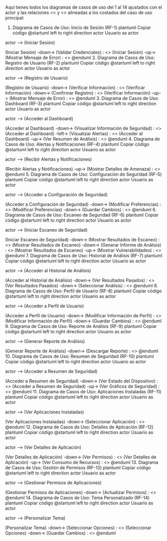 Aquí tienes todos los diagramas de casos de uso del 1 al 14 ajustados con el actor y las relaciones <<include>> y <<extend>> alineadas a los costados del caso de uso principal:

1. Diagrama de Casos de Uso: Inicio de Sesión (RF-1)
plantuml
Copiar código
@startuml
left to right direction
actor Usuario as actor

actor --> (Iniciar Sesión)

(Iniciar Sesión) -down-> (Validar Credenciales) : <<include>>
(Iniciar Sesión) -up-> (Mostrar Mensaje de Error) : <<extend>>
@enduml
2. Diagrama de Casos de Uso: Registro de Usuario (RF-2)
plantuml
Copiar código
@startuml
left to right direction
actor Usuario as actor

actor --> (Registro de Usuario)

(Registro de Usuario) -down-> (Verificar Información) : <<include>>
(Verificar Información) -down-> (Confirmar Registro) : <<include>>
(Verificar Información) -up-> (Mostrar Mensaje de Error) : <<extend>>
@enduml
3. Diagrama de Casos de Uso: Dashboard (RF-3)
plantuml
Copiar código
@startuml
left to right direction
actor Usuario as actor

actor --> (Acceder al Dashboard)

(Acceder al Dashboard) -down-> (Visualizar Información de Seguridad) : <<include>>
(Acceder al Dashboard) -left-> (Visualizar Alertas) : <<include>>
(Acceder al Dashboard) -up-> (Ver Resumen de Análisis) : <<include>>
@enduml
4. Diagrama de Casos de Uso: Alertas y Notificaciones (RF-4)
plantuml
Copiar código
@startuml
left to right direction
actor Usuario as actor

actor --> (Recibir Alertas y Notificaciones)

(Recibir Alertas y Notificaciones) -up-> (Mostrar Detalles de Amenaza) : <<extend>>
@enduml
5. Diagrama de Casos de Uso: Configuración de Seguridad (RF-5)
plantuml
Copiar código
@startuml
left to right direction
actor Usuario as actor

actor --> (Acceder a Configuración de Seguridad)

(Acceder a Configuración de Seguridad) -down-> (Modificar Preferencias) : <<include>>
(Modificar Preferencias) -down-> (Guardar Cambios) : <<include>>
@enduml
6. Diagrama de Casos de Uso: Escaneo de Seguridad (RF-6)
plantuml
Copiar código
@startuml
left to right direction
actor Usuario as actor

actor --> (Iniciar Escaneo de Seguridad)

(Iniciar Escaneo de Seguridad) -down-> (Mostrar Resultados de Escaneo) : <<include>>
(Mostrar Resultados de Escaneo) -down-> (Generar Informe de Análisis) : <<include>>
(Mostrar Resultados de Escaneo) -up-> (Mostrar Vulnerabilidades) : <<extend>>
@enduml
7. Diagrama de Casos de Uso: Historial de Análisis (RF-7)
plantuml
Copiar código
@startuml
left to right direction
actor Usuario as actor

actor --> (Acceder al Historial de Análisis)

(Acceder al Historial de Análisis) -down-> (Ver Resultados Pasados) : <<include>>
(Ver Resultados Pasados) -down-> (Seleccionar Análisis) : <<include>>
@enduml
8. Diagrama de Casos de Uso: Perfil de Usuario (RF-8)
plantuml
Copiar código
@startuml
left to right direction
actor Usuario as actor

actor --> (Acceder a Perfil de Usuario)

(Acceder a Perfil de Usuario) -down-> (Modificar Información de Perfil) : <<include>>
(Modificar Información de Perfil) -down-> (Guardar Cambios) : <<include>>
@enduml
9. Diagrama de Casos de Uso: Reporte de Análisis (RF-9)
plantuml
Copiar código
@startuml
left to right direction
actor Usuario as actor

actor --> (Generar Reporte de Análisis)

(Generar Reporte de Análisis) -down-> (Descargar Reporte) : <<include>>
@enduml
10. Diagrama de Casos de Uso: Resumen de Seguridad (RF-10)
plantuml
Copiar código
@startuml
left to right direction
actor Usuario as actor

actor --> (Acceder a Resumen de Seguridad)

(Acceder a Resumen de Seguridad) -down-> (Ver Estado del Dispositivo) : <<include>>
(Acceder a Resumen de Seguridad) -up-> (Ver Gráficos de Seguridad) : <<include>>
@enduml
11. Diagrama de Casos de Uso: Aplicaciones Instaladas (RF-11)
plantuml
Copiar código
@startuml
left to right direction
actor Usuario as actor

actor --> (Ver Aplicaciones Instaladas)

(Ver Aplicaciones Instaladas) -down-> (Seleccionar Aplicación) : <<include>>
@enduml
12. Diagrama de Casos de Uso: Detalles de Aplicación (RF-12)
plantuml
Copiar código
@startuml
left to right direction
actor Usuario as actor

actor --> (Ver Detalles de Aplicación)

(Ver Detalles de Aplicación) -down-> (Ver Permisos) : <<include>>
(Ver Detalles de Aplicación) -up-> (Ver Consumo de Recursos) : <<include>>
@enduml
13. Diagrama de Casos de Uso: Gestión de Permisos (RF-13)
plantuml
Copiar código
@startuml
left to right direction
actor Usuario as actor

actor --> (Gestionar Permisos de Aplicaciones)

(Gestionar Permisos de Aplicaciones) -down-> (Actualizar Permisos) : <<include>>
@enduml
14. Diagrama de Casos de Uso: Tema Personalizado (RF-14)
plantuml
Copiar código
@startuml
left to right direction
actor Usuario as actor

actor --> (Personalizar Tema)

(Personalizar Tema) -down-> (Seleccionar Opciones) : <<include>>
(Seleccionar Opciones) -down-> (Guardar Cambios) : <<include>>
@enduml